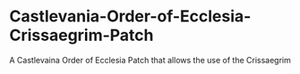 # Castlevania-Order-of-Ecclesia-Crissaegrim-Patch
 A Castlevaina Order of Ecclesia Patch that allows the use of the Crissaegrim
